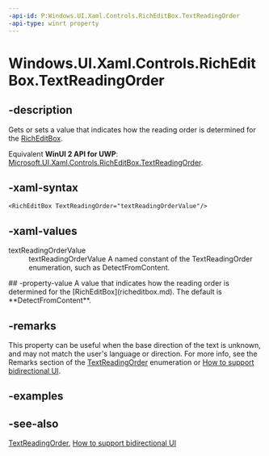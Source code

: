 ```yaml
---
-api-id: P:Windows.UI.Xaml.Controls.RichEditBox.TextReadingOrder
-api-type: winrt property
---
```


<!-- Property syntax
public Windows.UI.Xaml.TextReadingOrder TextReadingOrder { get;  set; }
-->

# Windows.UI.Xaml.Controls.RichEditBox.TextReadingOrder

## -description
Gets or sets a value that indicates how the reading order is determined for the [RichEditBox](richeditbox.md).

Equivalent **WinUI 2 API for UWP**: [Microsoft.UI.Xaml.Controls.RichEditBox.TextReadingOrder](/windows/winui/api/microsoft.ui.xaml.controls.richeditbox.textreadingorder).

## -xaml-syntax
```xaml
<RichEditBox TextReadingOrder="textReadingOrderValue"/>
```


## -xaml-values
<dl><dt>textReadingOrderValue</dt><dd>textReadingOrderValue A named constant of the TextReadingOrder enumeration, such as DetectFromContent.</dd>
</dl>
## -property-value
A value that indicates how the reading order is determined for the [RichEditBox](richeditbox.md). The default is **DetectFromContent**.

## -remarks
This property can be useful when the base direction of the text is unknown, and may not match the user's language or direction. For more info, see the Remarks section of the [TextReadingOrder](../windows.ui.xaml/textreadingorder.md) enumeration or [How to support bidirectional UI](/previous-versions/windows/apps/jj712703(v=win.10)).

## -examples

## -see-also
[TextReadingOrder](../windows.ui.xaml/textreadingorder.md), [How to support bidirectional UI](/previous-versions/windows/apps/jj712703(v=win.10))
